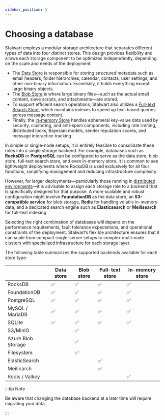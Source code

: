 ```yaml
---
sidebar_position: 3
---
```


# Choosing a database

Stalwart employs a modular storage architecture that separates different types of data into four distinct stores. This design provides flexibility and allows each storage component to be optimized independently, depending on the scale and needs of the deployment.

- The [Data Store](/docs/storage/data) is responsible for storing structured metadata such as email headers, folder hierarchies, calendar, contacts, user settings, and other non-binary information. Essentially, it holds everything except large binary objects.
- The [Blob Store](/docs/storage/blob) is where large binary files—such as the actual email content, sieve scripts, and attachments—are stored. 
- To support efficient search operations, Stalwart also utilizes a [Full-text Search Store](/docs/storage/fts), which maintains indexes to speed up text-based queries across message content. 
- Finally, the [In-memory Store](/docs/storage/in-memory) handles ephemeral key-value data used by security, clustering, and anti-spam components, including rate limiting, distributed locks, Bayesian models, sender reputation scores, and message interaction tracking.

In simple or single-node setups, it is entirely feasible to consolidate these roles into a single storage backend. For example, databases such as **RocksDB** or **PostgreSQL** can be configured to serve as the data store, blob store, full-text search store, and even in-memory store. It is common to see lightweight deployments where RocksDB is used exclusively for all four functions, simplifying management and reducing infrastructure complexity.

However, for larger deployments—particularly those running in [distributed environments](/docs/cluster/overview)—it is advisable to assign each storage role to a backend that is specifically designed for that purpose. A more scalable and robust configuration might involve **FoundationDB** as the data store, an **S3-compatible service** for blob storage, **Redis** for handling volatile in-memory data, and a dedicated search engine such as **Elasticsearch** or **Meilisearch** for full-text indexing.

Selecting the right combination of databases will depend on the performance requirements, fault tolerance expectations, and operational constraints of the deployment. Stalwart’s flexible architecture ensures that it can scale from compact single-server setups to complex multi-node clusters with specialized infrastructure for each storage layer.

The following table summarizes the supported backends available for each store type:

|                    | Data store         | Blob store         | Full-text store    | In-memory store    |
|--------------------|--------------------|--------------------|--------------------|--------------------|
| RocksDB            | :white_check_mark: | :white_check_mark: | :white_check_mark: | :white_check_mark: |
| FoundationDB       | :white_check_mark: | :white_check_mark: | :white_check_mark: | :white_check_mark: |
| PostgreSQL         | :white_check_mark: | :white_check_mark: | :white_check_mark: | :white_check_mark: |
| MySQL / MariaDB    | :white_check_mark: | :white_check_mark: | :white_check_mark: | :white_check_mark: |
| SQLite             | :white_check_mark: | :white_check_mark: | :white_check_mark: | :white_check_mark: |
| S3/MinIO           |                    | :white_check_mark: |                    |                    |
| Azure Blob Storage |                    | :white_check_mark: |                    |                    |
| Filesystem         |                    | :white_check_mark: |                    |                    |
| ElasticSearch      |                    |                    | :white_check_mark: |                    |
| Meiliearch         |                    |                    | :white_check_mark: |                    |
| Redis / Valkey     |                    |                    |                    | :white_check_mark: |

:::tip Note

Be aware that changing the database backend at a later time will require migrating your data.

:::

